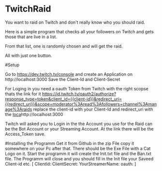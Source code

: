 # TwitchRaid

You want to raid on Twitch and don't really know who you should raid.

Here is a simple program that checks all your followers on Twitch and gets those that are live in a list.

From that list, one is randomly chosen and will get the raid.

All with just one button.


#Setup

Go to https://dev.twitch.tv/console and create an Application on http://localhost:3000
Save the Client-Id and Client-Secret

For Loging in you need a oauth Token from Twitch with the right scopse thats the link for it
https://id.twitch.tv/oauth2/authorize?response_type=token&client_id={{client-id}}&redirect_uri={{redirect_uri}}&scope=moderator%3Aread%3Afollowers+channel%3Amanage%3Araids
replace the client-id with your Client-Id
and redirect_uri with the [loca](http://localhost:3000)http://localhost:3000

Twitch will asked you to Login in the the Account you use for the Raid can be the Bot Account or your Streaming Account.
At the link there will be the Access_Token save.

#Installing the Programm
Get it from Github in the zip File copy it somewhere on your Pc after that.
There should be the Exe File with a Cat Logo on it.
Start the programm it will create the Init.txt file and the Ban.txt file.
The Programm will close and you should fill in the Init file your Saveed Client-id etc.
[
ClientId: 
ClientSecret: 
YourStreamerName: 
oauth: 
]

